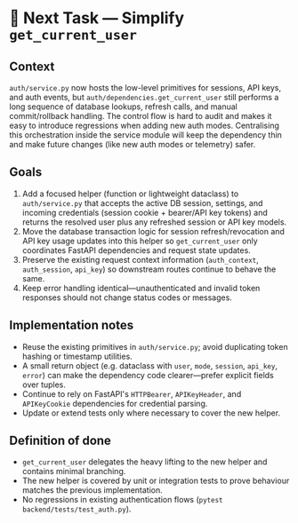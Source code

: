 # 🔄 Next Task — Simplify `get_current_user`

## Context
`auth/service.py` now hosts the low-level primitives for sessions, API keys, and auth events, but `auth/dependencies.get_current_user` still performs a long sequence of database lookups, refresh calls, and manual commit/rollback handling. The control flow is hard to audit and makes it easy to introduce regressions when adding new auth modes. Centralising this orchestration inside the service module will keep the dependency thin and make future changes (like new auth modes or telemetry) safer.

## Goals
1. Add a focused helper (function or lightweight dataclass) to `auth/service.py` that accepts the active DB session, settings, and incoming credentials (session cookie + bearer/API key tokens) and returns the resolved user plus any refreshed session or API key models.
2. Move the database transaction logic for session refresh/revocation and API key usage updates into this helper so `get_current_user` only coordinates FastAPI dependencies and request state updates.
3. Preserve the existing request context information (`auth_context`, `auth_session`, `api_key`) so downstream routes continue to behave the same.
4. Keep error handling identical—unauthenticated and invalid token responses should not change status codes or messages.

## Implementation notes
- Reuse the existing primitives in `auth/service.py`; avoid duplicating token hashing or timestamp utilities.
- A small return object (e.g. dataclass with `user`, `mode`, `session`, `api_key`, `error`) can make the dependency code clearer—prefer explicit fields over tuples.
- Continue to rely on FastAPI's `HTTPBearer`, `APIKeyHeader`, and `APIKeyCookie` dependencies for credential parsing.
- Update or extend tests only where necessary to cover the new helper.

## Definition of done
- `get_current_user` delegates the heavy lifting to the new helper and contains minimal branching.
- The new helper is covered by unit or integration tests to prove behaviour matches the previous implementation.
- No regressions in existing authentication flows (`pytest backend/tests/test_auth.py`).
